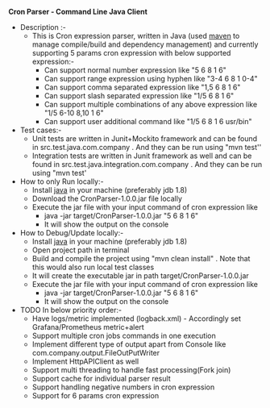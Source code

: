 **Cron Parser - Command Line Java Client**

- Description :-
    - This is Cron expression parser, written in Java (used [maven](https://maven.apache.org/) to manage compile/build and dependency management) and currently supporting 5 params cron expression with below supported expression:-
        - Can support normal number expression like "5 6 8 1 6"
        - Can support range expression using hyphen like "3-4 6 8 1 0-4"
        - Can support comma separated expression like "1,5 6 8 1 6"
        - Can support slash separated expression like "1/5 6 8 1 6"
        - Can support multiple combinations of any above expression like "1/5 6-10 8,10 1 6"
        - Can support user additional command  like "1/5 6 8 1 6 usr/bin"
- Test cases:-
    - Unit tests are written in Junit+Mockito framework and can be found in src.test.java.com.company . And they can be run using "mvn test''
    - Integration tests are written in Junit framework as well and can be found in src.test.java.integration.com.company . And they can be run using "mvn test'
- How to only Run locally:-
    - Install [java](https://docs.oracle.com/en/java/javase/11/install/installation-jdk-microsoft-windows-platforms.html) in your machine (preferably jdb 1.8)
    - Download the CronParser-1.0.0.jar file locally
    - Execute the jar file with your input command of cron expression like
        - java -jar target/CronParser-1.0.0.jar "5 6 8 1 6"
        - It will show the output on the console
- How to Debug/Update locally:-
    - Install [java](https://docs.oracle.com/en/java/javase/11/install/installation-jdk-microsoft-windows-platforms.html) in your machine (preferably jdb 1.8)
    - Open project path in terminal
    - Build and compile the project using "mvn clean install" . Note that this would also run local test classes
    - It will create the executable jar in path target/CronParser-1.0.0.jar
    - Execute the jar file with your input command of cron expression like
        - java -jar target/CronParser-1.0.0.jar "5 6 8 1 6"
        - It will show the output on the console
- TODO In below priority order:-
  - Have logs/metric implemented (logback.xml) - Accordingly set Grafana/Prometheus metric+alert
  - Support multiple cron jobs commands in one execution 
  - Implement different type of output apart from Console like com.company.output.FileOutPutWriter
  - Implement HttpAPIClient as well
  - Support multi threading to handle fast processing(Fork join)
  - Support cache for individual parser result
  - Support handling negative numbers in cron expression
  - Support for 6 params cron expression
